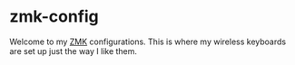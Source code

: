 # zmk-config

Welcome to my [ZMK](https://zmk.dev) configurations. This is where my wireless keyboards are set up just the way I like them.

